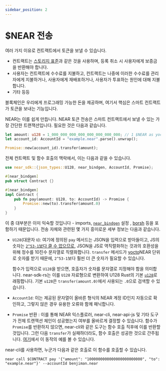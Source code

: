 ```yaml
---
sidebar_position: 2
---
```


# $NEAR 전송

여러 가지 이유로 컨트랙트에서 토큰을 보낼 수 있습니다.

* 컨트랙트는 [스토리지 표준](https://nomicon.io/Standards/StorageManagement.html)과 같은 것을 사용하며, 등록 취소 시 사용자에게 보증금을 반환해야 합니다.
* 사용자는 컨트랙트에 수수료를 지불하고, 컨트랙트는 나중에 이러한 수수료를 관리자에게 지불하거나, 사용자에게 재배포하거나, 사용자가 투표하는 원인에 대해 지불합니다.
* 기타 등등

블록체인은 우리에게 프로그래밍 가능한 돈을 제공하며, 여기서 핵심은 스마트 컨트랙트가 토큰을 보내는 기능입니다.

NEAR는 이를 쉽게 만듭니다. NEAR 토큰 전송은 스마트 컨트랙트에서 보낼 수 있는 가장 간단한 트랜잭션입니다. 필요한 것은 다음과 같습니다.

```rust
let amount: u128 = 1_000_000_000_000_000_000_000_000; // 1 $NEAR as yoctoNEAR
let account_id: AccountId = "example.near".parse().unwrap();

Promise::new(account_id).transfer(amount);
```

전체 컨트랙트 및 함수 호출의 맥락에서, 이는 다음과 같을 수 있습니다.

```rust
use near_sdk::{json_types::U128, near_bindgen, AccountId, Promise};

#[near_bindgen]
pub struct Contract {}

#[near_bindgen]
impl Contract {
    pub fn pay(amount: U128, to: AccountId) -> Promise {
        Promise::new(to).transfer(amount.0)
    }
}
```

이 중 대부분은 이미 익숙할 것입니다 - imports, [`near_bindgen`](../contract-structure/near-bindgen.md) 설정 , [borsh](../contract-interface/serialization-interface.md) 등을 포함하기 때문입니다. 전송 자체와 관련된 몇 가지 흥미로운 세부 정보는 다음과 같습니다.

* `U128`(대문자 `U`): 여기에 정의된 `pay` 메서드는 JSON을 입력으로 받아들이고, JS의 숫자는 [`2^53-1`보다 클 수 없으므로](https://developer.mozilla.org/en-US/docs/Web/JavaScript/Reference/Global_Objects/Number/MAX_SAFE_INTEGER), JSON을 JS로 역직렬화하는 것과의 호환성을 위해 정수를 10진수 문자열로 직렬화합니다. `transfer` 메서드가 [yocto](https://en.wikipedia.org/wiki/Yocto-)NEAR 단위로 숫자를 받기 때문에, `2^53-1`보다 훨씬 더 큰 숫자가 필요할 수 있습니다.

  함수가 입력으로 `U128`을 받으면, 호출자가 숫자를 문자열로 지정해야 함을 의미합니다. near-sdk-rs는 이를 `U128` 자료형으로 변환하여 U128 Rust의 기본 [`u128`](https://doc.rust-lang.org/std/primitive.u128.html)로 래핑합니다. 기본 `u128`은 `transfer(amount.0)`에서 사용되는 `.0`으로 검색할 수 있습니다.

* `AccountId`: 이는 제공된 문자열이 올바른 형식의 NEAR 계정 ID인지 자동으로 확인하고, 그렇지 않은 경우 유용한 오류와 함께 패닉합니다.

* `Promise` 반환 : 이를 통해 NEAR 익스플로러, near-cli, near-api-js 및 기타 도구가 전체 트랜잭션 체인이 성공했는지 여부를 올바르게 결정할 수 있습니다. 함수가 `Promise`를 반환하지 않으면, near-cli와 같은 도구는 함수 호출 직후에 이를 반환할 것입니다. 그런 다음 `transfer`가 실패하더라도, 함수 호출은 성공한 것으로 간주됩니다. [여기](https://github.com/near-examples/xcc-advanced)에서 이 동작의 예를 볼 수 있습니다.

near-cli를 사용하면, 누군가 다음과 같은 호출로 이 함수를 호출할 수 있습니다.

    near call $CONTRACT pay '{"amount": "1000000000000000000000000", "to": "example.near"}' --accountId benjiman.near

